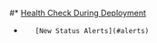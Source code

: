 <!-- post: -->


#*        [Health Check During Deployment](#health_check)
*        [New Status Alerts](#alerts)

